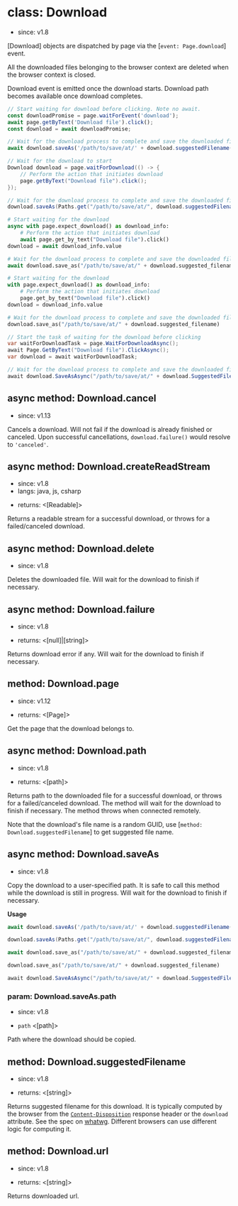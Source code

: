 # class: Download
* since: v1.8

[Download] objects are dispatched by page via the [`event: Page.download`] event.

All the downloaded files belonging to the browser context are deleted when the
browser context is closed.

Download event is emitted once the download starts. Download path becomes available once download completes.

```js
// Start waiting for download before clicking. Note no await.
const downloadPromise = page.waitForEvent('download');
await page.getByText('Download file').click();
const download = await downloadPromise;

// Wait for the download process to complete and save the downloaded file somewhere.
await download.saveAs('/path/to/save/at/' + download.suggestedFilename());
```

```java
// Wait for the download to start
Download download = page.waitForDownload(() -> {
    // Perform the action that initiates download
    page.getByText("Download file").click();
});

// Wait for the download process to complete and save the downloaded file somewhere
download.saveAs(Paths.get("/path/to/save/at/", download.suggestedFilename()));
```

```python async
# Start waiting for the download
async with page.expect_download() as download_info:
    # Perform the action that initiates download
    await page.get_by_text("Download file").click()
download = await download_info.value

# Wait for the download process to complete and save the downloaded file somewhere
await download.save_as("/path/to/save/at/" + download.suggested_filename)
```

```python sync
# Start waiting for the download
with page.expect_download() as download_info:
    # Perform the action that initiates download
    page.get_by_text("Download file").click()
download = download_info.value

# Wait for the download process to complete and save the downloaded file somewhere
download.save_as("/path/to/save/at/" + download.suggested_filename)
```

```csharp
// Start the task of waiting for the download before clicking
var waitForDownloadTask = page.WaitForDownloadAsync();
await Page.GetByText("Download file").ClickAsync();
var download = await waitForDownloadTask;

// Wait for the download process to complete and save the downloaded file somewhere
await download.SaveAsAsync("/path/to/save/at/" + download.SuggestedFilename);
```

## async method: Download.cancel
* since: v1.13

Cancels a download. Will not fail if the download is already finished or canceled.
Upon successful cancellations, `download.failure()` would resolve to `'canceled'`.

## async method: Download.createReadStream
* since: v1.8
* langs: java, js, csharp
- returns: <[Readable]>

Returns a readable stream for a successful download, or throws for a failed/canceled download.

## async method: Download.delete
* since: v1.8

Deletes the downloaded file. Will wait for the download to finish if necessary.

## async method: Download.failure
* since: v1.8
- returns: <[null]|[string]>

Returns download error if any. Will wait for the download to finish if necessary.

## method: Download.page
* since: v1.12
- returns: <[Page]>

Get the page that the download belongs to.

## async method: Download.path
* since: v1.8
- returns: <[path]>

Returns path to the downloaded file for a successful download, or throws for a failed/canceled download. The method will wait for the download to finish if necessary. The method throws when connected remotely.

Note that the download's file name is a random GUID, use [`method: Download.suggestedFilename`]
to get suggested file name.

## async method: Download.saveAs
* since: v1.8

Copy the download to a user-specified path. It is safe to call this method while the download
is still in progress. Will wait for the download to finish if necessary.

**Usage**

```js
await download.saveAs('/path/to/save/at/' + download.suggestedFilename());
```

```java
download.saveAs(Paths.get("/path/to/save/at/", download.suggestedFilename()));
```

```python async
await download.save_as("/path/to/save/at/" + download.suggested_filename)
```

```python sync
download.save_as("/path/to/save/at/" + download.suggested_filename)
```

```csharp
await download.SaveAsAsync("/path/to/save/at/" + download.SuggestedFilename);
```

### param: Download.saveAs.path
* since: v1.8
- `path` <[path]>

Path where the download should be copied.

## method: Download.suggestedFilename
* since: v1.8
- returns: <[string]>

Returns suggested filename for this download. It is typically computed by the browser from the
[`Content-Disposition`](https://developer.mozilla.org/en-US/docs/Web/HTTP/Headers/Content-Disposition) response header
or the `download` attribute. See the spec on [whatwg](https://html.spec.whatwg.org/#downloading-resources). Different
browsers can use different logic for computing it.

## method: Download.url
* since: v1.8
- returns: <[string]>

Returns downloaded url.
